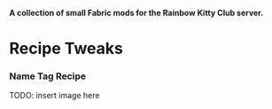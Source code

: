 **A collection of small Fabric mods for the Rainbow Kitty Club server.**

# Recipe Tweaks

### Name Tag Recipe
TODO: insert image here
